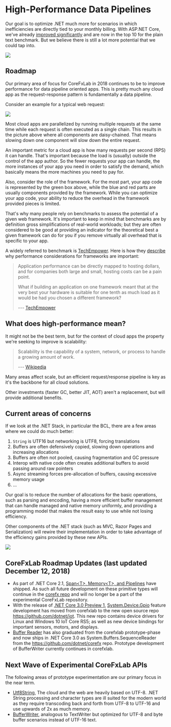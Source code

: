 # High-Performance Data Pipelines

Our goal is to optimize .NET much more for scenarios in which inefficiencies are
directly tied to your monthly billing. With ASP.NET Core, we've already
[improved significantly][TechEmpower13] and are now in the top 10 for the plain
text benchmark. But we believe there is still a lot more potential that we could
tap into.

![](./img/techempower.png)

## Roadmap

Our primary area of focus for CoreFxLab in 2018 continues to be
to improve performance for data pipeline oriented apps. This is pretty much any
cloud app as the request-response pattern is fundamentally a data pipeline.

Consider an example for a typical web request:

![](./img/pipeline.png)

Most cloud apps are parallelized by running multiple requests at the same time
while each request is often executed as a single chain. This results in the
picture above where all components are daisy-chained. That means slowing down
one component will slow down the entire request.

An important metric for a cloud app is how many requests per second (RPS) it can
handle. That's important because the load is (usually) outside the control of
the app author. So the fewer requests your app can handle, the more instances of
your app you need in order to satisfy the demand, which basically means the more
machines you need to pay for.

Also, consider the role of the framework. For the most part, your app code is
represented by the green box above, while the blue and red parts are usually
components provided by the framework. While you can optimize your app code, your
ability to reduce the overhead in the framework provided pieces is limited.

That's why many people rely on benchmarks to assess the potential of a given web
framework. It's important to keep in mind that benchmarks are by definition
gross simplifications of real-world workloads; but they are often considered to
be good at providing an indicator for the theoretical best a given framework can
do for you if you remove virtually all overhead that is specific to your app.

A widely referred to benchmark is [TechEmpower]. Here is how they
[describe][TechEmpower-Quote] why performance considerations for frameworks are
important:

> Application performance can be directly mapped to hosting dollars, and for
> companies both large and small, hosting costs can be a pain point.
>
> What if building an application on one framework meant that at the very best
> your hardware is suitable for one tenth as much load as it would be had you
> chosen a different framework?
>
> --- [TechEmpower][TechEmpower-Quote]

## What does high-performance mean?

It might not be the best term, but for the context of cloud apps the property
we're seeking to improve is scalability:

> Scalability is the capability of a system, network, or process to handle a
> growing amount of work.
>
> --- [Wikipedia](https://en.wikipedia.org/wiki/Scalability)

Many areas affect scale, but an efficient request/response pipeline is key as
it's the backbone for all cloud solutions.

Other investments (faster GC, better JIT, AOT) aren't a replacement, but will
provide additional benefits.

## Current areas of concerns

If we look at the .NET Stack, in particular the BCL, there are a few areas where
we could do much better:

1. `String` is UTF16 but networking is UTF8, forcing translations
2. Buffers are often defensively copied, slowing down operations and increasing
   allocations
3. Buffers are often not pooled, causing fragmentation and GC pressure
4. Interop with native code often creates additional buffers to avoid passing
   around raw pointers
5. Async streaming forces pre-allocation of buffers, causing excessive memory
   usage
6. ...

Our goal is to reduce the number of allocations for the basic operations, such
as parsing and encoding, having a more efficient buffer management that can
handle managed and native memory uniformly, and providing a programming model
that makes the result easy to use while not losing efficiency.

Other components of the .NET stack (such as MVC, Razor Pages and Serialization) will rewire
their implementation in order to take advantage of the efficiency gains provided
by these new APIs.

![](./img/areas.png)

## CoreFxLab Roadmap Updates (last updated December 12, 2018)

- As part of .NET Core 2.1, [Span\<T>, Memory\<T>, and Pipelines][CodeMagazine-21] have shipped.  As such all future development on these primitive types will continue in the [corefx repo][corefx-repo] and will no longer be a part of the experimental CoreFxLab repository.
- With the release of [.NET Core 3.0 Preview 1][dotnet-blog-20181204], [System.Device.Gpio][gpio-speclet] feature development has moved from corefxlab to the new open source repo https://github.com/dotnet/iot.  This new repo contains device drivers for Linux and Windows 10 IoT Core RS5; as well as new device bindings for important sensors, motors, and displays.
- [Buffer Reader][buffers-speclet] has also graduated from the corefxlab prototype-phase and now ships in .NET Core 3.0 as System.Buffers.SequenceReader from the https://github.com/dotnet/corefx repo.  Prototype development of BufferWriter currently continues in corefxlab.


## Next Wave of Experimental CoreFxLab APIs

The following areas of prototype experimentation are our primary focus in the near term.

- [Utf8String][utf8string-speclet], The cloud and the web are heavily based on UTF-8.  .NET String processing and character types are ill suited for the modern world as they require transcoding back and forth from UTF-8 to UTF-16 and use upwards of 2x as much memory.
- [BufferWriter][buffers-speclet], analogous to TextWriter but optimized for UTF-8 and byte buffer scenarios instead of UTF-16 text.

[dotnet-blog-20181204]: https://blogs.msdn.microsoft.com/dotnet/2018/12/04/announcing-net-core-3-preview-1-and-open-sourcing-windows-desktop-frameworks/
[corefx-repo]: https://github.com/dotnet/corefx
[CodeMagazine-21]: https://www.codemag.com/Article/1807051/Introducing-.NET-Core-2.1-Flagship-Types-Span-T-and-Memory-T
[TechEmpower]: https://www.techempower.com/benchmarks
[TechEmpower-Quote]: https://www.techempower.com/benchmarks/#section=motivation
[TechEmpower13]: https://www.techempower.com/blog/2016/11/16/framework-benchmarks-round-13/
[gpio-speclet]: ./specs/gpio.md
[buffers-speclet]: ./specs/buffers.md
[utf8string-speclet]: ./specs/utf8string.md

